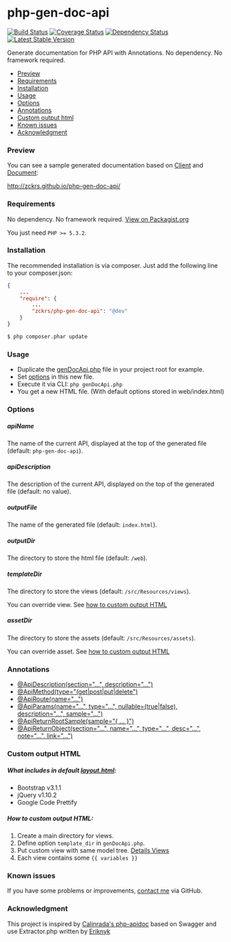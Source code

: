 php-gen-doc-api
==========
[![Build Status](https://travis-ci.org/zckrs/php-gen-doc-api.svg?branch=master)](https://travis-ci.org/zckrs/php-gen-doc-api) [![Coverage Status](https://coveralls.io/repos/zckrs/php-gen-doc-api/badge.png?branch=master)](https://coveralls.io/r/zckrs/php-gen-doc-api?branch=master) [![Dependency Status](https://www.versioneye.com/php/zckrs:php-gen-doc-api/dev-master/badge.svg)](https://www.versioneye.com/php/zckrs:php-gen-doc-api/dev-master) [![Latest Stable Version](https://poser.pugx.org/zckrs/php-gen-doc-api/v/stable.svg)](https://packagist.org/packages/zckrs/php-gen-doc-api)

Generate documentation for PHP API with Annotations. No dependency. No framework required.

* [Preview](#preview)
* [Requirements](#requirements)
* [Installation](#installation)
* [Usage](#usage)
* [Options](#options)
* [Annotations](#annotations)
* [Custom output html](#custom-output-html)
* [Known issues](#known-issues)
* [Acknowledgment](#acknowledgment)

### <a id="preview"></a>Preview

You can see a sample generated documentation based on [Client](tests/sample/Client.php) and [Document](tests/sample/Document.php):

http://zckrs.github.io/php-gen-doc-api/

### <a id="requirements"></a>Requirements

No dependency. No framework required. [View on Packagist.org](https://packagist.org/packages/zckrs/php-gen-doc-api)

You just need ```PHP >= 5.3.2```.

### <a id="installation"></a>Installation

The recommended installation is via composer. Just add the following line to your composer.json:

```json
{
    ...
    "require": {
        ...
        "zckrs/php-gen-doc-api": "@dev"
    }
}
```

```bash
$ php composer.phar update
```
### <a id="usage"></a>Usage
* Duplicate the [genDocApi.php](genDocApi.php) file in your project root for example.
* Set [options](#options) in this new file.
* Execute it via CLI: `php genDocApi.php`
* You get a new HTML file. (With default options stored in web/index.html)

### <a id="options"></a>Options
##### apiName
The name of the current API, displayed at the top of the generated file (default: ```php-gen-doc-api```).
##### apiDescription
The description of the current API, displayed on the top of the generated file (default: no value).
##### outputFile
The name of the generated file (default: ```index.html```).
##### outputDir
The directory to store the html file (default: ```/web```).
##### templateDir
The directory to store the views (default: ```/src/Resources/views```).

You can override view. See [how to custom output HTML](#custom-output-html)
##### assetDir
The directory to store the assets (default: ```/src/Resources/assets```).

You can override asset. See [how to custom output HTML](#custom-output-html)

### <a id="annotations"></a>Annotations

* [@ApiDescription(section="...", description="...")](https://github.com/zckrs/php-gen-doc-api/wiki/Details--Annotations#apidescriptionsection-description)
* [@ApiMethod(type="(get|post|put|delete")](https://github.com/zckrs/php-gen-doc-api/wiki/Details--Annotations#apimethodtypegetpostputdelete)
* [@ApiRoute(name="...")](https://github.com/zckrs/php-gen-doc-api/wiki/Details--Annotations#apiroutename)
* [@ApiParams(name="...", type="...", nullable=(true|false), description="...", sample="...")](https://github.com/zckrs/php-gen-doc-api/wiki/Details--Annotations#apiparamsname-type-nullabletruefalse-description-sample)
* [@ApiReturnRootSample(sample="{ ... }")](https://github.com/zckrs/php-gen-doc-api/wiki/Details--Annotations#apireturnrootsamplesample--)
* [@ApiReturnObject(section="...", name="...", type="...", desc="...", note="...", link="...")](https://github.com/zckrs/php-gen-doc-api/wiki/Details--Annotations#apireturnobjectsection-name-type-desc-note-link)


### <a id="custom-output-html"></a>Custom output HTML
##### What includes in default [layout.html](src/Resources/views/layout.html):

 - Bootstrap v3.1.1
 - jQuery v1.10.2
 - Google Code Prettify

##### How to custom output HTML:

 1. Create a main directory for views.
 2. Define option ```template_dir``` in ```genDocApi.php```.
 3. Put custom view with same model tree. [Details Views](https://github.com/zckrs/php-gen-doc-api/wiki/Details--Views)
 4. Each view contains some ```{{ variables }}```

### <a id="knownissues"></a>Known issues
If you have some problems or improvements, [contact me](https://github.com/zckrs/php-gen-doc-api/issues) via GitHub.

### <a id="acknowledgment"></a>Acknowledgment
This project is inspired by [Calinrada's php-apidoc](https://github.com/calinrada/php-apidoc) based on Swagger and use Extractor.php written by [Eriknyk](https://github.com/eriknyk/Annotations/blob/master/Annotations.php)
